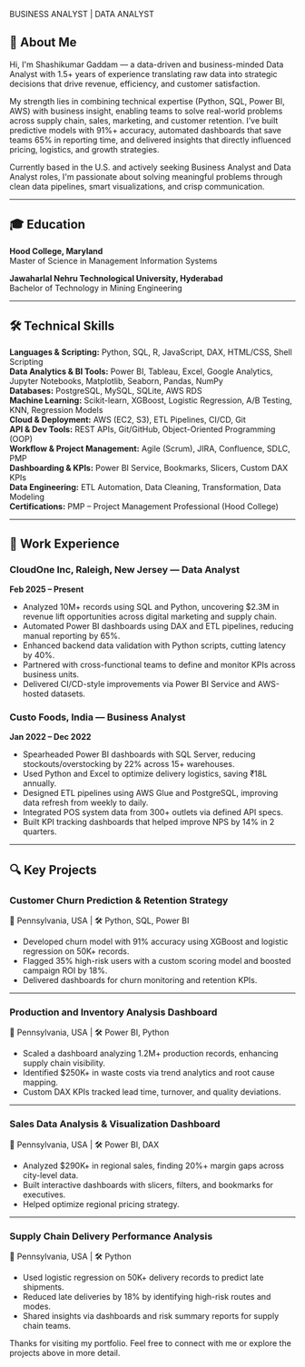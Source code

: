 BUSINESS ANALYST | DATA ANALYST

## 👋 About Me

Hi, I'm Shashikumar Gaddam — a data-driven and business-minded Data Analyst with 1.5+ years of experience translating raw data into strategic decisions that drive revenue, efficiency, and customer satisfaction.

My strength lies in combining technical expertise (Python, SQL, Power BI, AWS) with business insight, enabling teams to solve real-world problems across supply chain, sales, marketing, and customer retention. I’ve built predictive models with 91%+ accuracy, automated dashboards that save teams 65% in reporting time, and delivered insights that directly influenced pricing, logistics, and growth strategies.

Currently based in the U.S. and actively seeking Business Analyst and Data Analyst roles, I'm passionate about solving meaningful problems through clean data pipelines, smart visualizations, and crisp communication.

---

## 🎓 Education

**Hood College, Maryland**  
Master of Science in Management Information Systems

**Jawaharlal Nehru Technological University, Hyderabad**  
Bachelor of Technology in Mining Engineering

---

## 🛠️ Technical Skills

**Languages & Scripting:** Python, SQL, R, JavaScript, DAX, HTML/CSS, Shell Scripting  
**Data Analytics & BI Tools:** Power BI, Tableau, Excel, Google Analytics, Jupyter Notebooks, Matplotlib, Seaborn, Pandas, NumPy  
**Databases:** PostgreSQL, MySQL, SQLite, AWS RDS  
**Machine Learning:** Scikit-learn, XGBoost, Logistic Regression, A/B Testing, KNN, Regression Models  
**Cloud & Deployment:** AWS (EC2, S3), ETL Pipelines, CI/CD, Git  
**API & Dev Tools:** REST APIs, Git/GitHub, Object-Oriented Programming (OOP)  
**Workflow & Project Management:** Agile (Scrum), JIRA, Confluence, SDLC, PMP  
**Dashboarding & KPIs:** Power BI Service, Bookmarks, Slicers, Custom DAX KPIs  
**Data Engineering:** ETL Automation, Data Cleaning, Transformation, Data Modeling  
**Certifications:** PMP – Project Management Professional (Hood College)

---

## 💼 Work Experience

### CloudOne Inc, Raleigh, New Jersey — Data Analyst  
**Feb 2025 – Present**  
- Analyzed 10M+ records using SQL and Python, uncovering $2.3M in revenue lift opportunities across digital marketing and supply chain.  
- Automated Power BI dashboards using DAX and ETL pipelines, reducing manual reporting by 65%.  
- Enhanced backend data validation with Python scripts, cutting latency by 40%.  
- Partnered with cross-functional teams to define and monitor KPIs across business units.  
- Delivered CI/CD-style improvements via Power BI Service and AWS-hosted datasets.

### Custo Foods, India — Business Analyst  
**Jan 2022 – Dec 2022**  
- Spearheaded Power BI dashboards with SQL Server, reducing stockouts/overstocking by 22% across 15+ warehouses.  
- Used Python and Excel to optimize delivery logistics, saving ₹18L annually.  
- Designed ETL pipelines using AWS Glue and PostgreSQL, improving data refresh from weekly to daily.  
- Integrated POS system data from 300+ outlets via defined API specs.  
- Built KPI tracking dashboards that helped improve NPS by 14% in 2 quarters.

---

## 🔍 Key Projects

### Customer Churn Prediction & Retention Strategy  
📍 Pennsylvania, USA | 🛠 Python, SQL, Power BI  
- Developed churn model with 91% accuracy using XGBoost and logistic regression on 50K+ records.  
- Flagged 35% high-risk users with a custom scoring model and boosted campaign ROI by 18%.  
- Delivered dashboards for churn monitoring and retention KPIs.

---

### Production and Inventory Analysis Dashboard  
📍 Pennsylvania, USA | 🛠 Power BI, Python  
- Scaled a dashboard analyzing 1.2M+ production records, enhancing supply chain visibility.  
- Identified $250K+ in waste costs via trend analytics and root cause mapping.  
- Custom DAX KPIs tracked lead time, turnover, and quality deviations.

---

### Sales Data Analysis & Visualization Dashboard  
📍 Pennsylvania, USA | 🛠 Power BI, DAX  
- Analyzed $290K+ in regional sales, finding 20%+ margin gaps across city-level data.  
- Built interactive dashboards with slicers, filters, and bookmarks for executives.  
- Helped optimize regional pricing strategy.

---

### Supply Chain Delivery Performance Analysis  
📍 Pennsylvania, USA | 🛠 Python  
- Used logistic regression on 50K+ delivery records to predict late shipments.  
- Reduced late deliveries by 18% by identifying high-risk routes and modes.  
- Shared insights via dashboards and risk summary reports for supply chain teams.


Thanks for visiting my portfolio. Feel free to connect with me or explore the projects above in more detail.

